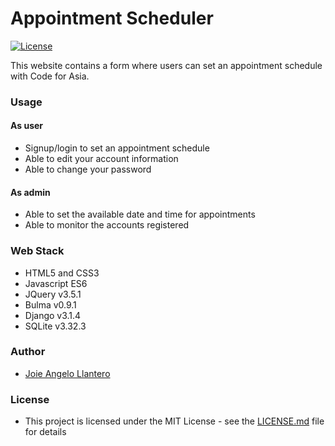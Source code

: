 # Appointment Scheduler

[![License](http://img.shields.io/:license-mit-blue.svg?style=flat-square)](http://badges.mit-license.org)

This website contains a form where users can set an appointment schedule with Code for Asia.

### Usage

#### As user

* Signup/login to set an appointment schedule
* Able to edit your account information
* Able to change your password

#### As admin

* Able to set the available date and time for appointments
* Able to monitor the accounts registered

### Web Stack

* HTML5 and CSS3
* Javascript ES6
* JQuery v3.5.1
* Bulma v0.9.1
* Django v3.1.4
* SQLite v3.32.3

### Author

* [Joie Angelo Llantero](https://github.com/joiellantero)

### License

* This project is licensed under the MIT License - see the [LICENSE.md](LICENSE.md) file for details